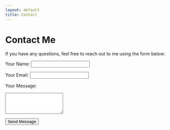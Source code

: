 ```yaml
---
layout: default
title: Contact
---
```


# Contact Me

If you have any questions, feel free to reach out to me using the form below:

<form action="https://formspree.io/f/xbljeala" method="POST">
  <label for="name">Your Name:</label>
  <input type="text" id="name" name="name" required>
  
  <label for="email">Your Email:</label>
  <input type="email" id="email" name="email" required>
  
  <label for="message">Your Message:</label>
  <textarea id="message" name="message" rows="4" required></textarea>
  
  <button type="submit">Send Message</button>
</form>
